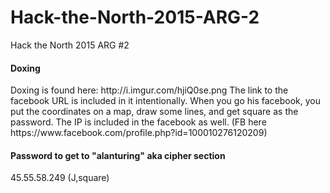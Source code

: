 # Hack-the-North-2015-ARG-2
Hack the North 2015 ARG #2

<h4> Doxing </h4>
Doxing is found here: http://i.imgur.com/hjiQ0se.png The link to the facebook URL is included in it intentionally. When you go his facebook, you put the coordinates on a map, draw some lines, and get square as the password. The IP is included in the facebook as well. (FB here https://www.facebook.com/profile.php?id=100010276120209)


<h4> Password to get to "alanturing" aka cipher section </h4>
45.55.58.249  (J,square)
